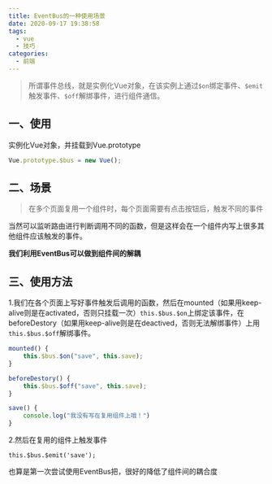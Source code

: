 ```yaml
---
title: EventBus的一种使用场景
date: 2020-09-17 19:38:58
tags:
  - vue
  - 技巧
categories:
  - 前端
---
```

> 所谓事件总线，就是实例化Vue对象，在该实例上通过`$on`绑定事件、`$emit`触发事件、`$off`解绑事件，进行组件通信。

## 一、使用

实例化Vue对象，并挂载到Vue.prototype

```js
Vue.prototype.$bus = new Vue();
```

## 二、场景

> 在多个页面复用一个组件时，每个页面需要有点击按钮后，触发不同的事件

当然可以监听路由进行判断调用不同的函数，但是这样会在一个组件内写上很多其他组件应该触发的事件。

**我们利用EventBus可以做到组件间的解耦**

## 三、使用方法

1.我们在各个页面上写好事件触发后调用的函数，然后在mounted（如果用keep-alive则是在activated，否则只挂载一次）`this.$bus.$on`上绑定该事件，在beforeDestory（如果用keep-alive则是在deactived，否则无法解绑事件）上用`this.$bus.$off`解绑事件。

```js
mounted() {
    this.$bus.$on("save", this.save);
}

beforeDestory() {
    this.$bus.$off("save", this.save);
}

save() {
    console.log("我没有写在复用组件上哦！")
}
```

2.然后在复用的组件上触发事件

```
this.$bus.$emit('save');
```

也算是第一次尝试使用EventBus把，很好的降低了组件间的耦合度